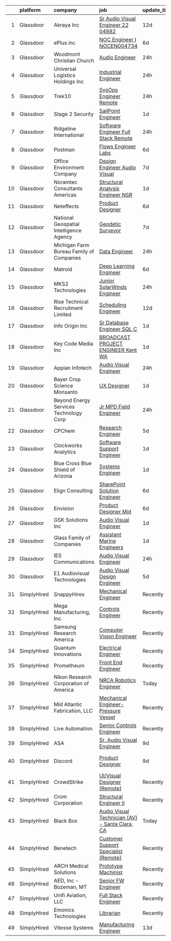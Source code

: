 

|    | platform    | company                                  | job                                                                                                                                                                                                                                                                                                                                                                                                                                                                                                                                                                                                                                                                                                                                                                                                                                                                                                                                                       | update_time   | location             |
|---:|:------------|:-----------------------------------------|:----------------------------------------------------------------------------------------------------------------------------------------------------------------------------------------------------------------------------------------------------------------------------------------------------------------------------------------------------------------------------------------------------------------------------------------------------------------------------------------------------------------------------------------------------------------------------------------------------------------------------------------------------------------------------------------------------------------------------------------------------------------------------------------------------------------------------------------------------------------------------------------------------------------------------------------------------------|:--------------|:---------------------|
|  1 | Glassdoor   | Akraya Inc                               | [Sr  Audio Visual Engineer  22 04882](https://www.glassdoor.com/partner/jobListing.htm?pos=127&ao=1136043&s=58&guid=000001831bf629b99217499ff8e6e00c&src=GD_JOB_AD&t=SR&vt=w&cs=1_a6bcf3dd&cb=1662621461378&jobListingId=1008097849958&jrtk=3-0-1gcdvcafgii0n801-1gcdvcag0gahi800-16f78340d0c30390-)                                                                                                                                                                                                                                                                                                                                                                                                                                                                                                                                                                                                                                                      | 12d           | Santa Clara, CA      |
|  2 | Glassdoor   | ePlus inc                                | [NOC Engineer I   NOCEN004734](https://www.glassdoor.com/partner/jobListing.htm?pos=108&ao=1110586&s=58&guid=000001831bf629b99217499ff8e6e00c&src=GD_JOB_AD&t=SR&vt=w&ea=1&cs=1_75a2062d&cb=1662621461377&jobListingId=1008111393625&cpc=451933188B21919D&jrtk=3-0-1gcdvcafgii0n801-1gcdvcag0gahi800-e62d58807affaec6--6NYlbfkN0B4q5ZfxtiYuHthRCrlNTaH3IgnRrb9iipLWN6eJD-7mZ_ik5fnnuNKhefJl6Hd361zlzf3QU9X6UiejdtsDhHShDiU1BZUW5A5RytRO4Ps3aKSwP3ZX7mBv3DvFTX_OuAv4cDBlZjjgLh0-7ix2jL-GRLng5TzsR9jFJZu558b7uMIYjus-rx0hupQzSFmDW-er1ECWT_o4galPuyyaasExX38xiEs0_pdBQ956dgvofs6HG65_XlLnf7sTVtWo5v2l--4UBvm67pvHdSk1QAEbBpV91QSgLX-U2oSvM9h2I1dBITYLKnj9DoqJFCjv0vWA3GZ1ff5GR7vrVWXdXsyn6a3kZv9OtYa4vqfcGqlocXjbXzI2eJBZzLGBJ6Q4Vx0nSEgIuUvtlYLeJna7t69i3hkapYVXZMqZTKoJAhkcbU6UFzuTUPYKF9mUaYNHdTabaMPV1rbsY8JjDZm4l7FqsnXDSvDjNJED-n8XCKhsbylEm1a4vts0d6DZsEuoSLmUvUPa8xALxgCTVeZb-wnMcsBYuiAMI4%3D)                                                     | 6d            | Remote               |
|  3 | Glassdoor   | Woodmont Christian Church                | [Audio Engineer](https://www.glassdoor.com/partner/jobListing.htm?pos=123&ao=1136043&s=58&guid=000001831bf629b99217499ff8e6e00c&src=GD_JOB_AD&t=SR&vt=w&ea=1&cs=1_ac59097b&cb=1662621461377&jobListingId=1008123800603&jrtk=3-0-1gcdvcafgii0n801-1gcdvcag0gahi800-93b6f28c9169e4de-)                                                                                                                                                                                                                                                                                                                                                                                                                                                                                                                                                                                                                                                                      | 24h           | Nashville, TN        |
|  4 | Glassdoor   | Universal Logistics Holdings  Inc        | [Industrial Engineer](https://www.glassdoor.com/partner/jobListing.htm?pos=116&ao=1110586&s=58&guid=000001831bf629b99217499ff8e6e00c&src=GD_JOB_AD&t=SR&vt=w&ea=1&cs=1_3fc68878&cb=1662621461377&jobListingId=1008123167163&cpc=0C139D4CAD5A6DB2&jrtk=3-0-1gcdvcafgii0n801-1gcdvcag0gahi800-6e272142537ee247--6NYlbfkN0BPLR4iR2clSzjiDWe8W0Y-bRB04AjIrqshHK3kcPoagmKqldSXLO38k6dEdwBzxIFKpMOpH9CEstdXKgp6verFHsivEr_Y88GcDW5XXm8PIBeY1fxxWTq3oD9s9mg7vvwQllZdqu88C8-mGLZdG8VV1RfTi54EBfV5Xe1h9YW5nabNMCOjgZPv8xcv9EraH0EXZLse7JrszBVDLo3AaV3cLlR3wJ58F4ZGZ6LXbvTT7S-kploQ5vLXjPrWDSVRhyiPAYWoBoC-DJHWvz5jLyo0ykyskH-0LpqkIrvVoBt6GvR2iWkbrO1anAGTkbe_PVOhVij3FoZ4lhw6M2uPbSgJiKnz5bO-P4rfQunbg0AMctxV4RwPFNPJHfuY3Uqrk3YId4xpIgYa-J6ZbN4-zrA6ONl-al9yVAvRwZQX4bKOPpcXHq3qYuTqeR4piDSVydpyuNnf6I-vF6L9BoqEmIdJsJ35fZMDu3jpaJtpfqFRd5t4K87MTgRL23I4rmV0lMCk9sj3Vn9KyQ%3D%3D)                                                                                | 24h           | Ripon, WI            |
|  5 | Glassdoor   | Trek10                                   | [SysOps Engineer  Remote ](https://www.glassdoor.com/partner/jobListing.htm?pos=129&ao=1136043&s=58&guid=000001831bf629b99217499ff8e6e00c&src=GD_JOB_AD&t=SR&vt=w&ea=1&cs=1_cfece14b&cb=1662621461378&jobListingId=1008124547270&jrtk=3-0-1gcdvcafgii0n801-1gcdvcag0gahi800-aa262c7cff687a6d-)                                                                                                                                                                                                                                                                                                                                                                                                                                                                                                                                                                                                                                                            | 24h           | Remote               |
|  6 | Glassdoor   | Stage 2 Security                         | [SailPoint Engineer](https://www.glassdoor.com/partner/jobListing.htm?pos=105&ao=1110586&s=58&guid=000001831bf629b99217499ff8e6e00c&src=GD_JOB_AD&t=SR&vt=w&ea=1&cs=1_f03bd371&cb=1662621461376&jobListingId=1008122108192&cpc=618B7C2C2BCBC227&jrtk=3-0-1gcdvcafgii0n801-1gcdvcag0gahi800-ab52e1fe7014b250--6NYlbfkN0A8T88lZYuzf-YiSocU980sXMNm8VYjkAjpTeJrhsXZBo5azuizjI5jDhn4NeyRL-DWMQZMu4xJQ5l7A6741QzoSK_bKV8uZMTRXsP6FYiybRrntL91jxXSP0VTeicyFcD6kJSww4hA0lorlDb8qW9GgVuiVIoLkqh2Xe1m9KGqmL7OKOrAd9lgoi8wFgWQpWbBtyir8NE6KEMcRyFZAxEZKvjDCvY2cbJS7cltfLQLMkqsCHYwOk92x8ORFGGiTcaCftBKmmRf90owlNh_2EXtY36we3OQhnuT6pvDyekFVJUU_PRv9qYku-WDWS-o2oVGzkeRAZsvsyARqWNZFo_BzYL1rQSq0Dz31JzjrcyD8DNcJOTUd32qM7ICrEf1xB98r9FJCiQcpxU0n3n1nufQrX6PFP51ufc2zy20cOfigIfIeDKh9xio9_UkSMi8JCttvyrhpXSWBB20zUt0EjwFrOGCcV1S6xDjM1AOqCPNS4AKJOs1rF9VUwKMA-sgKHYU3xBZ5flTvmH_1oi40tSBbl2-_f-DHZmiKVWAQX5o3g%3D%3D)                                                 | 1d            | Remote               |
|  7 | Glassdoor   | Ridgeline International                  | [Software Engineer   Full Stack   Remote](https://www.glassdoor.com/partner/jobListing.htm?pos=104&ao=1110586&s=58&guid=000001831bf629b99217499ff8e6e00c&src=GD_JOB_AD&t=SR&vt=w&cs=1_2754fdf8&cb=1662621461375&jobListingId=1008123723694&cpc=8A0D8B039440F4CD&jrtk=3-0-1gcdvcafgii0n801-1gcdvcag0gahi800-177e1d75b62545c1--6NYlbfkN0ArXkdIDc8_TVpM7_N-f9gveeRhgB7S0jJydSp84ioa9qS0VgbyBB2j6Jbp5gHAz3Y4p6hi4BBy1acLkRNkGJAWCf842qkowSe9a87Y3B8GTK0xrhVuC93LBXOpsaGIiHj4uWywM0Z_vuZemBY18AV_fFzg2Ug6J05M9QkXYRooxa1NGMu2WAlsXINVINF7JBknIH7TxdyOQ0hXFFKfdI-l3jcxbnAR_8h9jhKADhCdujiiGowcPhuBiSHfIa5mTRwxXo4NeFnbZr6xN63cQIdEVwv1svL-lIXu7tk6bFqu9i0os5uTME1wub4bMQWxswV6uUIMlMU5yosnuEmAS37E2cYudbkVpXWaIV3TT4Xhic3E8u150hSUmJU1kLFN1EXTb5ehSUcyFN8Qgc_C9X_7bPqNjA3viX4P4J4Ov3fqLExjJmRBiwdjOxxZNlVmphA8qQbg39uDTvmglvAF7Jpldb_ljQfw9yW2kf2rLRZA8AIpYso6w9dZkU19tcjg8F3lVYgV-ZP1FKu12M2apAAYD1izyaWBSet-97Bvptwu564UWK2cEX-eviupgLOxGy6SAeXk01QdCw%3D%3D) | 24h           | Remote               |
|  8 | Glassdoor   | Postman                                  | [Flows Engineer  Labs](https://www.glassdoor.com/partner/jobListing.htm?pos=122&ao=1136043&s=58&guid=000001831bf629b99217499ff8e6e00c&src=GD_JOB_AD&t=SR&vt=w&cs=1_71da5cc1&cb=1662621461377&jobListingId=1008112213492&jrtk=3-0-1gcdvcafgii0n801-1gcdvcag0gahi800-b7e4fca1ca7283f4-)                                                                                                                                                                                                                                                                                                                                                                                                                                                                                                                                                                                                                                                                     | 6d            | Remote               |
|  9 | Glassdoor   | Office Environment Company               | [Design Engineer  Audio Visual](https://www.glassdoor.com/partner/jobListing.htm?pos=102&ao=1110586&s=58&guid=000001831bf629b99217499ff8e6e00c&src=GD_JOB_AD&t=SR&vt=w&ea=1&cs=1_b5ed2ad2&cb=1662621461375&jobListingId=1008105675158&cpc=54182D2BE672C5C2&jrtk=3-0-1gcdvcafgii0n801-1gcdvcag0gahi800-1fbf439055fb4466--6NYlbfkN0DfhRLDY5E7BVY3xhBTAobuSaZ3WR2SqAJ-w4NHeQGDZ_V54dt5D1-93CIxm49b3ScKRUMGAN3c7kXomdM_nSbi5TsrRxuoiedRRbllKH5jKiPJZbmarQ6L5zyZQcCm9M5ZPQPcr28TyMu0e3RQbetwTNGb8HnWbp2udjz0Gdl3J3ZqO1UkCQ0ankTNWw7IcmqpNaGQrGxvbsXexACBcUoJm4ct2aHx3M23Yt7rNndaqLZpESJRONOiW4PylNUvo-J9GZ_VxSM1hHR_ULLaOsERXqdqLPABp3wv5dNI1z0vwUoXpinKig6V5CM9hn-8MnxmBwF-bho2vHs8WP9vy50pOlv_fbo9xJ-0q0XzMiKzabvLyfbWtk6VVIso22z5gqnvMe3fAJvPU5jfatpK0C8nGzJ1zwhXKaMsacTevmDVlNs6HI3DBboqcQPDoaCSEOsKAef26VI-uje-s-xF3ZM_Jkq0-5nXZl7j0CM3o-EjboQxFGeSf3dMBFrz-diRJIWw6XRH-rER3XT3hAZPE95-)                                                                  | 7d            | Boise, ID            |
| 10 | Glassdoor   | Noramtec Consultants Americas            | [Structural Analysis Engineer   NSR](https://www.glassdoor.com/partner/jobListing.htm?pos=112&ao=1110586&s=58&guid=000001831bf629b99217499ff8e6e00c&src=GD_JOB_AD&t=SR&vt=w&ea=1&cs=1_87e25b48&cb=1662621461377&jobListingId=1008120853021&cpc=214153447B1391FC&jrtk=3-0-1gcdvcafgii0n801-1gcdvcag0gahi800-3a5feb79f4159066--6NYlbfkN0DP5iA7rczblxWEmgIPMCbtpntgjKYhcofeH2wrZYmOPqkjhZQvSyVW_dxwzepuYH5365xItgf-UVt6aZ_iVDNYxMLY5oTACmB1uPS3G6qTCAj-0ri3vj_WsRMctfEhM9z9LzwmM0avbQNZb0UKteKCPzYxuBWHc6vfn6rvP7oiwNQ4Z-VCH0CUG5AVHDr-YKgjcQjPPJ6sKrXbduy3LXKHeTKCJ634ASZGVNJISre9sDlVqFwokbVWUu1HMI85XPEgS-DVmF12HCWOWEedFWvMOwPtII0jrWDefy9IH4Tr19Eh23TxW3REK7G9fRQh3-N5996SATDfenzzDYlCgyBB52xKOB8iRHHlMAIxQfZJQBGgZRfXNyMZnKkvT0N27cWxQzQuo7cHXzdSLXFUwg3VepbHg94Fsb911BdOUYZUrsCxgISaAN_GIPhlhNLs2RdbYvTYnysQRFdZICXDVVBSYJfSseF4OZ31kdSCfQvI55qGwQONmZFwZaa7yZN7zhuPHADcgZipB9bmHdu5IfZu)                                                             | 1d            | Indianapolis, IN     |
| 11 | Glassdoor   | Neteffects                               | [Product Designer](https://www.glassdoor.com/partner/jobListing.htm?pos=117&ao=1110586&s=58&guid=000001831bf629b99217499ff8e6e00c&src=GD_JOB_AD&t=SR&vt=w&ea=1&cs=1_6e1506a9&cb=1662621461377&jobListingId=1008111515881&cpc=FB7E4A1762AE5BEC&jrtk=3-0-1gcdvcafgii0n801-1gcdvcag0gahi800-e25812b34968211c--6NYlbfkN0DkPptDrJXidHbiX_cAZqY1TBO6BcohTQUDFYyXRozAXCnWqtX7QyrzcYv9EndguHX5TnvF8fAFhA4E1d9LU4snNQNQnU087XBzhJ3tje2oGlqi8HTLEl0qXIszfV7xbt1JFd9YYJmqiqW63NyOm6-8kOn_s9huTgklgDLxMxIOmXM8Iu59sd5xdrXXdCgyAmVHzU41r4N3tW80uEZyT4Ae9D-BDs_gsM3UYoW2F56leAgpmN9r9LMiVyrIxmxcHMWVco4w0KRCrpTjhSAQ9hBCsHEFQ4ur492B_G6V4j41VTV4ch0Ipd3vEOBBpWHUuWTE4AG4prkC1fHHZIbU-pJvebnh3cO8yJcRPpE1HgRKIgQTLGZ6ViNsaACz8WtX0x6RToetrUrj7iHZk3KbZ186lSqVwrOVmBYR5iE5aQS7yuSN0tqLY_J9HKj9w2sUgt_9z2scM-83nZGvf47qITaRvqnZ3mqcsU1qjWbl7bl2A42nerEi1dbppDrLDuETWfM_hv9WLV36yQ%3D%3D)                                                                                   | 6d            | Remote               |
| 12 | Glassdoor   | National Geospatial Intelligence Agency  | [Geodetic Surveyor](https://www.glassdoor.com/partner/jobListing.htm?pos=110&ao=1110586&s=58&guid=000001831bf629b99217499ff8e6e00c&src=GD_JOB_AD&t=SR&vt=w&cs=1_65519f14&cb=1662621461376&jobListingId=1008105862411&cpc=5C70DC7FEE0D01B1&jrtk=3-0-1gcdvcafgii0n801-1gcdvcag0gahi800-a22b6bb25266de0b--6NYlbfkN0DV4VMfmBJI2fADxaSmO4APG19pQrP8HAfsIrAnoAIqcE_rNq7i6_LcOkQ9cOCbeF5cRvZfs5Va6AMvw6H6hQ6plovguo91NVvucUQRddPzmIh5AUUQfXGaPVqHDrkmifU2xsMijZ_iCLlw4zmxSdKITrUlZUJKPFpqU8W-Fn6ODe87w954FExzqpiL1UyFOFR7ieWocJHFfBdtV9lMxeuYKGQa6CofVREu4QA5j8OkGAuR0UvmW4gLsfdRM0SlWiK7VhSDjhclsj3WfZGmWUrjW79vpe5Ll5LFXISUfnP-HFoUh0Ts7QwIG_dN5uO8QuL54dIynDrZYzirnN_cbXzl57CbS-RhYGEACVk9vN0MJjNIgUaHde6_olIRTFH5-tvgCIJTvbZxMjRhdT9G6UcOrO3WEVm0YPJZCI8v7bEZAJh4t7-Q6nsKQH8wrkEtJIaDpGkUfjuEvU8Ni_N9MT6sv3AA57s7eBGKhQaZrQi1N2GLge8w_oFtkdpE49sMmbEvHPo5i8lK-A%3D%3D)                                                                                       | 7d            | Saint Louis, MO      |
| 13 | Glassdoor   | Michigan Farm Bureau Family of Companies | [Data Engineer](https://www.glassdoor.com/partner/jobListing.htm?pos=128&ao=1136043&s=58&guid=000001831bf629b99217499ff8e6e00c&src=GD_JOB_AD&t=SR&vt=w&cs=1_ff587cb4&cb=1662621461378&jobListingId=1008123699918&jrtk=3-0-1gcdvcafgii0n801-1gcdvcag0gahi800-6bc28dfb9261ccb2-)                                                                                                                                                                                                                                                                                                                                                                                                                                                                                                                                                                                                                                                                            | 24h           | Remote               |
| 14 | Glassdoor   | Matroid                                  | [Deep Learning Engineer](https://www.glassdoor.com/partner/jobListing.htm?pos=125&ao=1136043&s=58&guid=000001831bf629b99217499ff8e6e00c&src=GD_JOB_AD&t=SR&vt=w&ea=1&cs=1_c3bd480e&cb=1662621461377&jobListingId=1008112249437&jrtk=3-0-1gcdvcafgii0n801-1gcdvcag0gahi800-ce3d90baaa59ed35-)                                                                                                                                                                                                                                                                                                                                                                                                                                                                                                                                                                                                                                                              | 6d            | Palo Alto, CA        |
| 15 | Glassdoor   | MKS2 Technologies                        | [Junior SolarWinds Engineer](https://www.glassdoor.com/partner/jobListing.htm?pos=106&ao=1110586&s=58&guid=000001831bf629b99217499ff8e6e00c&src=GD_JOB_AD&t=SR&vt=w&ea=1&cs=1_d0f08ce3&cb=1662621461376&jobListingId=1008123461781&cpc=BCC169F53084E245&jrtk=3-0-1gcdvcafgii0n801-1gcdvcag0gahi800-7d99ae0060ac0d8d--6NYlbfkN0AlIcXl6cYXVxT61kL-X6FBkdngfPXdYTS-r6zHx0M6BBlvegMoeTbG2bKN1FwTxo5u_enjIGX4D5BZGKlJcd39jShLyxVyoor3ALYp_pUQ_XDpsGX5xLOmqul--yYbi4pNirRoU0LY-RClcMN8XQXzfMrgm3Q3S0Dike0_cFr-q8yMaNrtJVV_0f-kpbSelyWKLi5A7usG76IW0dPBV5ojMrHGio_Wuze0q6klAfoy9Yg8h7Bbj_lPQyMBkT0x82_XO1zfJou_C_TEVSwANl1aI9aKnlp3XV2pv6gYhaKSwjEIEIyHTpwNTjPT-fGwBvfn-zRH0O770kKXotDptkeWnXsIfNmSZCiPn3tkRfPuOtjx6oVY6C0e0UR7Dob2e_krHDTIUXpVedONiw9nOpBplwuU-BGf_z_tSPti73kfzjnJKlmy6732trXbMO6QEWIX9tO31U5k2ti6HZSHT791zpDw1IeKYfyH479R7c4ZcZooEeFzXllowARyd2I_yT5RydG7h3O8QA%3D%3D)                                                                         | 24h           | Remote               |
| 16 | Glassdoor   | Rise Technical Recruitment Limited       | [Scheduling Engineer](https://www.glassdoor.com/partner/jobListing.htm?pos=118&ao=1110586&s=58&guid=000001831bf629b99217499ff8e6e00c&src=GD_JOB_AD&t=SR&vt=w&ea=1&cs=1_b73e096e&cb=1662621461377&jobListingId=1008096830273&cpc=F4EED0218A761C36&jrtk=3-0-1gcdvcafgii0n801-1gcdvcag0gahi800-34a85af510ababba--6NYlbfkN0BlIR6L0eizDKDqkzeZRfLume_DxC2-xIBuckbPXhGlgbPuGIQFFKUsMXwj8tcMjhE9q10r513kzhXnb6bOE1ZnJ9jYaABK3gbdvfyf-A26rauMShe_DwKwNi3lmAIaVJ2q4z59KsNh7p2pSDWI6SjxnUfUhmQyveGfTz9Yft5trYBmJWzbVbN_dXQAXXhS4ZPxex0zkqMNiMc29hZc34l-eMDYBiYF92IONm3h2h6SvAT2VTjGqLHjfDNy2pB8imSw3byZR-0Eij26m3Sm7ReTfV8wYxTmkWnjmj4GnYIv4kN7Kpt-3iuRwEOUZEfsq-R8P4NU2ILjGETnYemkUAnNJhoKRjpM68U8KBcsW8FxG5g-VATh2w3gC0M3rhH2QW3iyPOUp-F9k7ghPhaCHobrawKibP-DTlpQtrZCbQ5-rdE6jB5DRXAeL-LO2xuktdeTXsJRupkkVkKcyDOZdr4UoPRSvLUQ9QhO9p_t_jswE14X-D06hPfeLJoSOFBqN3nf8aheOB_YF8CX4IFK5tj5vJRiaKvuyI6ZlX11YQsoU79X4Zz7i1FDpUISMErrl-hz7Gf6r1W4UoHI2RDhfDPw)            | 12d           | Florida              |
| 17 | Glassdoor   | Info Origin  Inc                         | [Sr  Database Engineer  SQL  C  ](https://www.glassdoor.com/partner/jobListing.htm?pos=130&ao=1136043&s=58&guid=000001831bf629b99217499ff8e6e00c&src=GD_JOB_AD&t=SR&vt=w&ea=1&cs=1_495e06f8&cb=1662621461378&jobListingId=1008120443140&jrtk=3-0-1gcdvcafgii0n801-1gcdvcag0gahi800-2063c90d1b506725-)                                                                                                                                                                                                                                                                                                                                                                                                                                                                                                                                                                                                                                                     | 1d            | Remote               |
| 18 | Glassdoor   | Key Code Media  Inc                      | [BROADCAST PROJECT ENGINEER   Kent  WA](https://www.glassdoor.com/partner/jobListing.htm?pos=103&ao=1110586&s=58&guid=000001831bf629b99217499ff8e6e00c&src=GD_JOB_AD&t=SR&vt=w&ea=1&cs=1_65d5e244&cb=1662621461375&jobListingId=1008121347823&cpc=DEE3EB0998C5D2D4&jrtk=3-0-1gcdvcafgii0n801-1gcdvcag0gahi800-72c09329cab7f2a0--6NYlbfkN0DeyJ4CP5CzwT7broxeUwKBt3co1QwKwWitRQqJu2WRZ7VTCBHWaFrMvZ_3z0m_ZZdY2rQN8T5uL75e2TB78x8aHns3MSS88q-Mbwd42VmLHR2fSmQNP92DHHgcpYEDVSK4A6Y-QlmDEZjRt5wZZG1pxCvVz88uAKptwSNUJBin0miACgssDkiQvvLbP_jV-DGZ4y-LYv2z-2rYVHs7hzOJsZaebeigi5JBhPKLHRULO4m_i2Eb5NS5B92Rq9JuMYt7OX2_A5eKv6SobvsOt2IcYDeux7regA1UAy6M9sz85NC4Vl7cq4DX5SR3FAck9so5pcHTCMu_zbpasto_Ustqq7Wh_mid-kfMbdPhN4qCM5GuZZObeRtBbA3g5ajOshf4JmKipYkhlv6TErlO417lcc1pwWuJ3lobnGnkTOQOYGXEMad5E3AZ024v_ZuP2kc0fJN0ziXjRBdmk3TZmwszrT8HJ560BUtqNqZTFETIsVY0h0R5JncgstCApBRI8-ziBQ9RRlm5_g%3D%3D)                                                              | 1d            | Kent, WA             |
| 19 | Glassdoor   | Appian Infotech                          | [Audio Visual Engineer](https://www.glassdoor.com/partner/jobListing.htm?pos=121&ao=1136043&s=58&guid=000001831bf629b99217499ff8e6e00c&src=GD_JOB_AD&t=SR&vt=w&ea=1&cs=1_18354c19&cb=1662621461377&jobListingId=1008123356238&jrtk=3-0-1gcdvcafgii0n801-1gcdvcag0gahi800-56dfc0e1216f3839-)                                                                                                                                                                                                                                                                                                                                                                                                                                                                                                                                                                                                                                                               | 24h           | Berkeley Heights, NJ |
| 20 | Glassdoor   | Bayer Crop Science  Monsanto             | [UX Designer](https://www.glassdoor.com/partner/jobListing.htm?pos=115&ao=1110586&s=58&guid=000001831bf629b99217499ff8e6e00c&src=GD_JOB_AD&t=SR&vt=w&ea=1&cs=1_66fd6eec&cb=1662621461377&jobListingId=1008120906464&cpc=F583A5AE0DDDFE3A&jrtk=3-0-1gcdvcafgii0n801-1gcdvcag0gahi800-765d86f131e55683--6NYlbfkN0ARyD88zZa8G4fZaD6jLAgXtQ8K-B7dWBWCK8oXQKVaKig_6nzqbLjwMGuvQzHRYlOQKDdifE6_stgy65vAR9kGzt5nHuwinqJmJV0r2xVVsZIFHO5Y5HO3Xij9HdlaPIupsyiM--YXZPKrGBfD5yBD79ubhqruEYqvK4wkGLx9W_OW5nouq7F3Pw7mSdTagEHCaeGaGkjWxXunROCul25NfpAEStcgr2ti5NvNNGHKqO7aACqHtF-hubNoNNqREYuCUKYqGUqMOPz64sv_PQ9bDhpV4YtBAbiGBAxGUkjz-RLftj-cfjfWR-Y4ze7JNO4JPxcz6O8H0gIgfNphglrVWdP5X5DLzf0ucVClhc659NXc6EAOCjBBGq1DQttrUvKwyH-fW9wHBzEmI-R2FeMQFd6jMZlAleOA5vp3cLpEn2eSvG7vbQd7kBvgtrHNhLRBGQFNOlbAbMVIP_vLGPcEy1a-V0Cp1098Ylvvgo90sIyf75WRCObIAPlB3kl_jYNHPXubGhOW_g%3D%3D)                                                                                        | 1d            | Remote               |
| 21 | Glassdoor   | Beyond Energy Services   Technology Corp | [Jr  MPD Field Engineer](https://www.glassdoor.com/partner/jobListing.htm?pos=124&ao=1136043&s=58&guid=000001831bf629b99217499ff8e6e00c&src=GD_JOB_AD&t=SR&vt=w&ea=1&cs=1_bbc06db3&cb=1662621461377&jobListingId=1008123456332&jrtk=3-0-1gcdvcafgii0n801-1gcdvcag0gahi800-e3b7b65787e79832-)                                                                                                                                                                                                                                                                                                                                                                                                                                                                                                                                                                                                                                                              | 24h           | Houston, TX          |
| 22 | Glassdoor   | CPChem                                   | [Research Engineer](https://www.glassdoor.com/partner/jobListing.htm?pos=111&ao=1110586&s=58&guid=000001831bf629b99217499ff8e6e00c&src=GD_JOB_AD&t=SR&vt=w&cs=1_57cb833a&cb=1662621461376&jobListingId=1008114502782&cpc=F7A2269C793D5877&jrtk=3-0-1gcdvcafgii0n801-1gcdvcag0gahi800-a7ad4befe2ae42a6--6NYlbfkN0AwJgfnoJfL7L0Cj3mSZXarraxvLNDkgMD3Nhc6S_BVbtHsxNWfyJOlckmnKB2HeVGueJSm2fESS99ls4fvBQ95T7PYzNLuog1N0nbcTZ50OhYcQikmiKtb55z1djAyRNoGGnLr_LbvRLYQ5Y16iov3HpOiKF2I61-3lmPW1C5V3HjU4k1vgbdLVDl6D2KjJnRTMzz1K037x-ue7FdUUXBp6OVgi7QVyFA9YQc4EX7T9QstLR-17TvRgQLHzDyKeaCcfB6wGYV3f-iATBg-Kh4YUdY4CN7espjr6hEFD-HsEkFe3fWlSGTWsxkuc1-dlqns8Ym7-5oWYwqhE8PwgHben76pGsgb-8gaTt6gbwPO-evPy43lBBfnmonakKnhiTk5fS5ZORiWGabyOFvmPJsxBqkL-Ph3FXxYiHmYS5gPhZdH7bqlXIMLRrWFgq1J8HU6ISdwSAgDnMj2gSovaFc0MLjriczKnwSz3VBt2EuHjcmTTCJz8sYb2AXed7Z18S7ytmmoYL3hObEnzQL8Y6llKLCyvFvQDcInUkkb0z64S54HiNJHvjxxvDq5G2JAZZHjAUc2qHyEDAU_Ec5fC-94CZfX5HLz8o8%3D)     | 5d            | Kingwood, TX         |
| 23 | Glassdoor   | Clockworks Analytics                     | [Software Support Engineer](https://www.glassdoor.com/partner/jobListing.htm?pos=109&ao=1110586&s=58&guid=000001831bf629b99217499ff8e6e00c&src=GD_JOB_AD&t=SR&vt=w&ea=1&cs=1_77b9a580&cb=1662621461377&jobListingId=1008121698315&cpc=C63BD00756FD6F58&jrtk=3-0-1gcdvcafgii0n801-1gcdvcag0gahi800-2661ce94089a0592--6NYlbfkN0BxkLIcfe0oqaYINownie861a0BJtkzmJW-WyGv8J0JYOtHV1ep8m0iaP5v614nI-PJbfQ_UMnb_xv0SqsmI31aD_P8kvAu3nrr-NtaWAmMtA9YPR3x-MeptLqA5no66nQnEV2y--RdPyHqDbS_ZVOqVsDrVnFuObCpUBJGpnRkLclzIBuQuIC89bi2STwvwlMEbHLtZq6R-Cx9X9minqIK9iZ0POjnDeFAEiGNBB_H587qzuBWiDm22d8W79jW0rLlx5BG-gklMweJcgEY-7m8jTX28o1wqUGwnr_imfdBewy82lWKi6D3b-zbYPy-zlLQxOFaeDUTCc-Fhf7M5Vivf41ZuHrwxAGymmG18qptTili_jZls8JIlqsxuWCc_Cb02zUjr4yoDFhyM1PuK3B0Gj66gCMTNYlXBnlLS83NNf5Ouziznkm5WfP6f1jLPy0bJGpfMq9zWEju-mHsmVIf1RNPMg3EyvuCa4yNQqgBLhIGQ0Nv__sY_isKmxMJjKc%3D)                                                                                        | 1d            | Remote               |
| 24 | Glassdoor   | Blue Cross Blue Shield of Arizona        | [Systems Engineer](https://www.glassdoor.com/partner/jobListing.htm?pos=113&ao=1110586&s=58&guid=000001831bf629b99217499ff8e6e00c&src=GD_JOB_AD&t=SR&vt=w&cs=1_4ed82b68&cb=1662621461377&jobListingId=1008120944752&cpc=8795CF9063CD573D&jrtk=3-0-1gcdvcafgii0n801-1gcdvcag0gahi800-003866d89f210f99--6NYlbfkN0DLqNmmo9flgV4Nn7dlzs_hf6rW2ISbKAVxAmosldhlS6orrhtibbHy5_yel-av82zwLN9lW2HiSc1y24Devz1HcmiSYErVUVkEK99YKnAPVoV2kgyloD0z7EXsmfGIWNROnr-uesC1oEkOuuekhcYI73brGczpgL3eiIXj8BppS8L65bDEehukhLN8t2GwWeuWBy6k43dDHOsR6NG2z-Svbbyaxl0hPWu_SyUJYtzuP0cFgdObj-7AjZSC0duTXnrTabQd-mznR65UArMMj231KJjnZP-pL1IeiIurPGz0U6VfzjRIAqKG7stHq5chRIFK8-zyeVBXaRuR5aC24FpR02sKojft5zR8uWL3CFfh2E04NTPnPvOHDnnHVZTOsRq2uqSHF4L8lKE6aaoL9XPzJ1BafcdcfcpfIctJxnbjavtgrNUzIdcjl1tQudHUVVGeRtjfEnuTuIs5hheCNQA6mTdSHGoNlrBOB8N4CFLKKXCGlExm1biEZ-g0VJy0bvc%3D)                                                                                                      | 1d            | Arizona              |
| 25 | Glassdoor   | Elign Consulting                         | [SharePoint Solution Engineer](https://www.glassdoor.com/partner/jobListing.htm?pos=126&ao=1136043&s=58&guid=000001831bf629b99217499ff8e6e00c&src=GD_JOB_AD&t=SR&vt=w&ea=1&cs=1_cd7e70c7&cb=1662621461378&jobListingId=1008109985400&jrtk=3-0-1gcdvcafgii0n801-1gcdvcag0gahi800-ecf19bc7d8ce2609-)                                                                                                                                                                                                                                                                                                                                                                                                                                                                                                                                                                                                                                                        | 6d            | Remote               |
| 26 | Glassdoor   | Envision                                 | [Product Designer  Mid ](https://www.glassdoor.com/partner/jobListing.htm?pos=114&ao=1110586&s=58&guid=000001831bf629b99217499ff8e6e00c&src=GD_JOB_AD&t=SR&vt=w&ea=1&cs=1_2d7b69ba&cb=1662621461377&jobListingId=1008111964489&cpc=F41FEAB56D215062&jrtk=3-0-1gcdvcafgii0n801-1gcdvcag0gahi800-f0547ac2df85bb6a--6NYlbfkN0A13XXEAKoVsy1UjAxA2tJa37vkRdGHJdX4gYp8IY3tTmYzW1bJSme2hYNNXIkltTb1C7pHjrVTVPY3HKv5IvH48wUIc4stTMWqsudW9_YRPe_MTKoowjIjrOMdU6BQ1KQU6VkITD5u92_No8R0cfk0LXknGqNygIy8Zp8-rbcdl4iwSQdMjOHLk1SuGhg7bWfmzt-PnaGT7Yd2PaDRm4MCQ2bxp4TsuscqT1gSprS_mgrHVZ2F-rvigLN4-DljSChZWhIodQ-WPFB3wMPQ2uVPR8ZcHieqBv-cJ1Fz7HW5lykTFX90c821jAFGevCKdYMyo0pRmreO7rnAAAr-c_ruFkzIg47_njAMocMiDTUX-cxKoyUduyJDNxXVPHordi-_upBA5MmfvPOzXplC9JzE9R2_o1LpN0fvseWLxRCtQIwgjHeO-B98kkfg8ATmk2B-loEP-lv5uhQQ_pbRwpliHFojn0yqQD65vKWM4n9XFbBaABH1zU4T0DbU0bkXiY-5DPLiDPlVBkbiLHKz5yt4R3BILLg8nmSy1AKQ7ISOyvtsBXJxE59FqyZ7Q-zwtwKSHBhoxtDbTw%3D%3D)             | 6d            | Remote               |
| 27 | Glassdoor   | GSK Solutions Inc                        | [Audio Visual Engineer](https://www.glassdoor.com/partner/jobListing.htm?pos=120&ao=1136043&s=58&guid=000001831bf629b99217499ff8e6e00c&src=GD_JOB_AD&t=SR&vt=w&ea=1&cs=1_a6ab64bc&cb=1662621461377&jobListingId=1008120865703&jrtk=3-0-1gcdvcafgii0n801-1gcdvcag0gahi800-8820d75fecf194dd-)                                                                                                                                                                                                                                                                                                                                                                                                                                                                                                                                                                                                                                                               | 1d            | Atlanta, GA          |
| 28 | Glassdoor   | Glass Family of Companies                | [Assistant Marine Engineers](https://www.glassdoor.com/partner/jobListing.htm?pos=119&ao=1110586&s=58&guid=000001831bf629b99217499ff8e6e00c&src=GD_JOB_AD&t=SR&vt=w&ea=1&cs=1_cca19e46&cb=1662621461377&jobListingId=1008121013359&cpc=FB7E4A1762AE5BEC&jrtk=3-0-1gcdvcafgii0n801-1gcdvcag0gahi800-194bc03f274b8669--6NYlbfkN0BqwV9D_Sb60k6NVRlUd93qPdfgvcIPVUKG5c7ouQ0b-ZK1HG7UvdunR6p5cgrKGHNxV11xbPqS_tHxLbp8DUXj9BZLFoviz3iioGupkiOrbAqHZ1VXR8BvaHF892t91wSgjyJDO5BzPi8-DemgkQ8q9_swRmWSWOgICj69b-VUunu9VRJXY9tPZ4VfPQGt4BzounhTP98NaKtPVEbxtok4ocw8DmQcA4Hufe0Uxh1ipdymVENndzieilRsbJhV3G-ibjCk0Nwe9-hIi3gzhZBpys4ems-vzieRJsF-ZtjHiXsEzeKVm6jQmEJ4Up8nsMqZSFJ4cIPm3HzAoEFgcA3XZl6AveGkd2TEbjS10bDPkMiadqSQe4OCcnq5r2NXqEqmhWLZybhiE0649Fe5b4UNWFzQv-qnjQiq2peMOhT-38xZUjReek8zIEC0FBr5sMgUl3DLdExc_qARYAAOINAWk4SzV7fFkvTK00ujRmOMktP3k8E2j2ECXvyh9ikOwO3OTYX6LZHhVw%3D%3D)                                                                         | 1d            | Sugar Land, TX       |
| 29 | Glassdoor   | IES Communications                       | [Audio Visual Engineer](https://www.glassdoor.com/partner/jobListing.htm?pos=107&ao=1110586&s=58&guid=000001831bf629b99217499ff8e6e00c&src=GD_JOB_AD&t=SR&vt=w&ea=1&cs=1_42f30128&cb=1662621461376&jobListingId=1008123693727&cpc=6945AE2F4B03E059&jrtk=3-0-1gcdvcafgii0n801-1gcdvcag0gahi800-19a3d38395e368f4--6NYlbfkN0BC2Xo58iExvTtaavd2-LN9o2OVgtM_6wDSlrYrdIPRnMQxmNSP4tTqtjUp4EbAH5fql9pNU8laq3sYVv2N8jWoJYgcpAJa4G2pKhBLFgagsO9cy75KbLO5g8P2-NgtYmI1CXMoT1v8G00W1KxzSckJJ_h3PgrPMUL7IbNbxa0AQaHM5ZuuoLYRaPTgwfVZ5HIW9yStqvVf6UhDAhLBefZHWD11GtPz55NrKlW-CFuOCl0Zn3PQ0H05PZ6sfYM-gjY7pHyAkhehpHbPaSZkpsNiO4l-GCQCtOvonK-_sq4BRKXkPnj97XAYZM3y7E_MVsBMXndyeItaAw5-BFCCLaBfTwcMTh4IUHHgcHHop2vebyyxvJPPcw4hbbyrAI2_oGWCtSvETNb7mJPUk-xsXr8e6qrTmr-Ufzk3yD_KdGAU1vHyER98fpzAf9H16gq-RTV3XHzzJOxnrbuNB0MjXfaaBNRHYuv_JiHqi5b7PC4KjPJNgUOs2Pi7aHGnFv5Xdm20XqHlNzC8husprq11kdWB)                                                                          | 24h           | Englewood, CO        |
| 30 | Glassdoor   | E1 Audiovisual Technologies              | [Audio Visual Design Engineer](https://www.glassdoor.com/partner/jobListing.htm?pos=101&ao=1110586&s=58&guid=000001831bf629b99217499ff8e6e00c&src=GD_JOB_AD&t=SR&vt=w&ea=1&cs=1_28d84d65&cb=1662621461375&jobListingId=1008114180800&cpc=1C92CB96DE64E4F7&jrtk=3-0-1gcdvcafgii0n801-1gcdvcag0gahi800-bb544c968c69e3ab--6NYlbfkN0A4hgeKHdLyHgzaskNEvl2xXMVaueUT71iJOYpLYISQUHTwzmwXMv6ktk6AUPSuLYYga7hqXnIFRX4Jw_ptz-4a0hyVPB_g8zodUdRb7BZugoBuawrhw8Q3xrOCFBh-yT89j1ek5MIo1V0CBKU6O1vO_t-rdav4sM56WLuYibGgdd6xX1jrXqutv8BZGVJ_AARXfFUUP6t6DbVTV53aamVbxuWS9thiYGuWRdpBT6LiL6GKPmIQDVmxh9nUn5VNBo3TPmOOKBL7H3zePxxApC8zlZtmVhxk0XoHqPZmuFKyPSpIt3t3eru8IAbBwX7Bksyrfi5LIm7CYLFg4ZDKo9COmWsAMz9QYQc0IEADBAg2VDEfOpPDom8IoPSMi9wCI7i8VPguBUa0PKqAoWgJy_mFBFevesDWrbEUXmLxLPThi4HF6hFm5875Q9-oudPV4JWKi4N-yGDxiND7Zfryo6kzUqiUd32yOyFeh_f9IKeZqQuT0JQ9hQkuv52OpSub_PG6qnYWmBELVNLBcqPRK2S8)                                                                   | 5d            | Phoenix, AZ          |
| 31 | SimplyHired | SnappyHires                              | [Mechanical Engineer](https://www.simplyhired.com/job/6n9iMUb_c2KhEbCGr8pjSHfe2LkQD1XsNGf4AIntMZAcmDmlx6Sc8A?q=visual+engineer)                                                                                                                                                                                                                                                                                                                                                                                                                                                                                                                                                                                                                                                                                                                                                                                                                           | Recently      | Santa Clara, CA      |
| 32 | SimplyHired | Mega Manufacturing, Inc.                 | [Controls Engineer](https://www.simplyhired.com/job/A-PuLvSL_MSX4LQRH98oIWQQrXj2TQ7eGS_jFvpYgV-Fy8o4GRfiNw?q=visual+engineer)                                                                                                                                                                                                                                                                                                                                                                                                                                                                                                                                                                                                                                                                                                                                                                                                                             | Recently      | Rockford, IL         |
| 33 | SimplyHired | Samsung Research America                 | [Computer Vision Engineer](https://www.simplyhired.com/job/RSQ020TQ3h22PvLujhbMkgEAhdyE8aoyD9yiHghdPT62Bytt4DxLZA?q=visual+engineer)                                                                                                                                                                                                                                                                                                                                                                                                                                                                                                                                                                                                                                                                                                                                                                                                                      | Recently      | Mountain View, CA    |
| 34 | SimplyHired | Quantum Innovations                      | [Electrical Engineer](https://www.simplyhired.com/job/lKls6a72r-SZWyNfg2TPnvE6_9FkYqtkarfAHUPRWTnYO0iXf1ZW_g?q=visual+engineer)                                                                                                                                                                                                                                                                                                                                                                                                                                                                                                                                                                                                                                                                                                                                                                                                                           | Recently      | Central Point, OR    |
| 35 | SimplyHired | Prometheum                               | [Front End Engineer](https://www.simplyhired.com/job/thGtbtGEi0ZQU6TxhVMBIj1ZJf2YZcxyYWxC_ZT6PdcxkvaWYQ4a7Q?q=visual+engineer)                                                                                                                                                                                                                                                                                                                                                                                                                                                                                                                                                                                                                                                                                                                                                                                                                            | Recently      | Remote               |
| 36 | SimplyHired | Nikon Research Corporation of America    | [NRCA Robotics Engineer](https://www.simplyhired.com/job/19GqmxLPaJebkQT2C294BohaA_kToaM9lsxVMB62rhmY_ovj33vY3g?q=visual+engineer)                                                                                                                                                                                                                                                                                                                                                                                                                                                                                                                                                                                                                                                                                                                                                                                                                        | Today         | Belmont, CA          |
| 37 | SimplyHired | Mid Atlantic Fabrication, LLC            | [Mechanical Engineer-Pressure Vessel](https://www.simplyhired.com/job/aw5W7HkqiEO9IzGuSms-q-Xj5Dnim43d-0wYtVninuna-gV75bqdWw?q=visual+engineer)                                                                                                                                                                                                                                                                                                                                                                                                                                                                                                                                                                                                                                                                                                                                                                                                           | Recently      | Washington, PA       |
| 38 | SimplyHired | Live Automation                          | [Senior Controls Engineer](https://www.simplyhired.com/job/RW14UB_EyNKnBbNLLS6sL8dYUfm0abMroNBUZBTObsw_iwMt8wEAiA?q=visual+engineer)                                                                                                                                                                                                                                                                                                                                                                                                                                                                                                                                                                                                                                                                                                                                                                                                                      | Recently      | Sterling, MA         |
| 39 | SimplyHired | ASA                                      | [Sr. Audio Visual Engineer](https://www.simplyhired.com/job/u6HjEjOoK-LxAqZRk5lo7pkZ2qO5N5BIEqkDodoAOVOT9T7rFMTpMw?q=visual+engineer)                                                                                                                                                                                                                                                                                                                                                                                                                                                                                                                                                                                                                                                                                                                                                                                                                     | 9d            | Santa Clara, CA      |
| 40 | SimplyHired | Discord                                  | [Product Designer](https://www.simplyhired.com/job/tFRPUwdTmR4WuQfAoWEllPJnzUctrGlZwU7bUKE_mYek7iUsi_lPdw?q=visual+engineer)                                                                                                                                                                                                                                                                                                                                                                                                                                                                                                                                                                                                                                                                                                                                                                                                                              | 9d            | San Francisco, CA    |
| 41 | SimplyHired | CrowdStrike                              | [UI/Visual Designer (Remote)](https://www.simplyhired.com/job/o8Nvrhk9F8lenBx6b7AC0C_6d5p_5ZQZqCNkaELGz0M3Jv0KXlyELw?q=visual+engineer)                                                                                                                                                                                                                                                                                                                                                                                                                                                                                                                                                                                                                                                                                                                                                                                                                   | Recently      | Remote               |
| 42 | SimplyHired | Crom Corporation                         | [Structural Engineer II](https://www.simplyhired.com/job/_BvelAkuqzHO1DrJ-URNUdGMF2adOr3MasrKEx9ql3PeqnHINbK_0A?q=visual+engineer)                                                                                                                                                                                                                                                                                                                                                                                                                                                                                                                                                                                                                                                                                                                                                                                                                        | Recently      | Gainesville, FL      |
| 43 | SimplyHired | Black Box                                | [Audio Visual Technician (AV) - Santa Clara, CA](https://www.simplyhired.com/job/C9YG7XNepz7NaAiTakNfcJ047VLI_SgfU7vag4ZOqYnF63-bS4sQKQ?q=visual+engineer)                                                                                                                                                                                                                                                                                                                                                                                                                                                                                                                                                                                                                                                                                                                                                                                                | Today         | Santa Clara, CA      |
| 44 | SimplyHired | Benetech                                 | [Customer Support Specialist (Remote)](https://www.simplyhired.com/job/dnifouyn3gY6Qbbu8NxhJodpDLWMiaoxWVwtTUaMPsalE1vjK-yCbA?q=visual+engineer)                                                                                                                                                                                                                                                                                                                                                                                                                                                                                                                                                                                                                                                                                                                                                                                                          | Recently      | Remote               |
| 45 | SimplyHired | ARCH Medical Solutions                   | [Prototype Machinist](https://www.simplyhired.com/job/jQUKOtMgXkc2bJICBsIF2aCNf7OmIt4fN7DEJDlV5wiEFcK_dtOnkQ?q=visual+engineer)                                                                                                                                                                                                                                                                                                                                                                                                                                                                                                                                                                                                                                                                                                                                                                                                                           | Recently      | Seabrook, NH         |
| 46 | SimplyHired | AED, Inc - Bozeman, MT                   | [Senior FW Engineer](https://www.simplyhired.com/job/zINmUZXgScoXXgS_gyiF3t60esMGL8VWIM8nJ8Kv2CvxPHXAK-fHew?q=visual+engineer)                                                                                                                                                                                                                                                                                                                                                                                                                                                                                                                                                                                                                                                                                                                                                                                                                            | Recently      | Bozeman, MT          |
| 47 | SimplyHired | Unifi Aviation, LLC                      | [Full Stack Engineer](https://www.simplyhired.com/job/4QlTpRTpSY8SWexjWNe1UfXgaTKcHhVcIofsQvDEfLQDPyW-t2Zxkg?q=visual+engineer)                                                                                                                                                                                                                                                                                                                                                                                                                                                                                                                                                                                                                                                                                                                                                                                                                           | Recently      | Atlanta, GA          |
| 48 | SimplyHired | Emonics Technologies                     | [Librarian](https://www.simplyhired.com/job/ITbepDX8WKzL-d4ZC7XnD_QCgRHomuWcxUfdQLeHBFk6BRF-R8zdxw?q=visual+engineer)                                                                                                                                                                                                                                                                                                                                                                                                                                                                                                                                                                                                                                                                                                                                                                                                                                     | Recently      | Mountain View, CA    |
| 49 | SimplyHired | Vitesse Systems                          | [Manufacturing Engineer](https://www.simplyhired.com/job/NwqjsOnGrlrHHP2f3SDusE1DfVJWhA09KtVJebszP-21KmXIyuJwJg?q=visual+engineer)                                                                                                                                                                                                                                                                                                                                                                                                                                                                                                                                                                                                                                                                                                                                                                                                                        | 13d           | Newark, CA           |